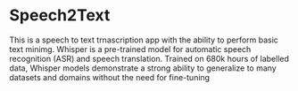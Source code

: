 # Speech2Text
This is a speech to text trnascription app with the ability to perform basic text minimg. Whisper is a pre-trained model for automatic speech recognition (ASR) and speech translation. Trained on 680k hours of labelled data, Whisper models demonstrate a strong ability to generalize to many datasets and domains without the need for fine-tuning
